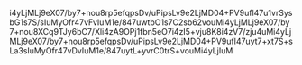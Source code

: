 i4yLjMLj9eX07/by7+nou8rp5efqpsDv/uPipsLv9e2LjMD04+PV9ufl47u1vrSysbG1s7S/sIuMyOfr47vFvIuM1e/847uwtbO1s7C2sb62vouMi4yLjMLj9eX07/by7+nou8XCq9TJy6bC7/Xli4zA9OPj1fbn5eO7i4zI5+vju8K8i4zV7/zju4uMi4yLjMLj9eX07/by7+nou8rp5efqpsDv/uPipsLv9e2LjMD04+PV9ufl47uyt7+xt7S+sLa3sIuMyOfr47vDvIuM1e/847uytL+yvrC0trS+vouMi4yLjIuM